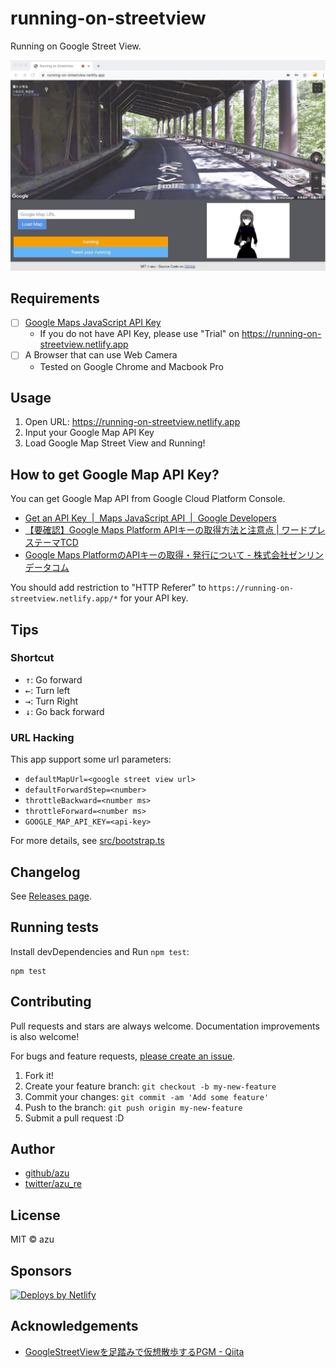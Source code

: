 # running-on-streetview

Running on Google Street View.

[![running-on-streetview image](docs/resources/capture.png)](https://twitter.com/azu_re/status/1258700638990393344)

## Requirements

- [ ] [Google Maps JavaScript API Key](https://developers.google.com/maps/documentation/javascript/get-api-key)
    - If you do not have API Key, please use "Trial" on <https://running-on-streetview.netlify.app> 
- [ ] A Browser that can use Web Camera
    - Tested on Google Chrome and Macbook Pro
 
## Usage

1. Open URL: <https://running-on-streetview.netlify.app>
2. Input your Google Map API Key
3. Load Google Map Street View and Running!

## How to get Google Map API Key?

You can get Google Map API from Google Cloud Platform Console.

- [Get an API Key  |  Maps JavaScript API  |  Google Developers](https://developers.google.com/maps/documentation/javascript/get-api-key)
- [【要確認】Google Maps Platform APIキーの取得方法と注意点 | ワードプレステーマTCD](https://design-plus1.com/tcd-w/2018/08/google-maps-platform-api.html)
- [Google Maps PlatformのAPIキーの取得・発行について - 株式会社ゼンリンデータコム](https://www.zenrin-datacom.net/business/gmapsapi/api_key/index.html)

You should add restriction to "HTTP Referer" to `https://running-on-streetview.netlify.app/*` for your API key.

## Tips

### Shortcut

- <kbd>↑</kbd>: Go forward
- <kbd>←</kbd>: Turn left
- <kbd>→</kbd>: Turn Right
- <kbd>↓</kbd>: Go back forward

### URL Hacking

This app support some url parameters:

- `defaultMapUrl=<google street view url>`
- `defaultForwardStep=<number>`
- `throttleBackward=<number ms>`
- `throttleForward=<number ms>`
- `GOOGLE_MAP_API_KEY=<api-key>`

For more details, see [src/bootstrap.ts](src/bootstrap.ts)

## Changelog

See [Releases page](https://github.com/azu/running-on-streetview/releases).

## Running tests

Install devDependencies and Run `npm test`:

    npm test

## Contributing

Pull requests and stars are always welcome.
Documentation improvements is also welcome!

For bugs and feature requests, [please create an issue](https://github.com/azu/running-on-streetview/issues).

1. Fork it!
2. Create your feature branch: `git checkout -b my-new-feature`
3. Commit your changes: `git commit -am 'Add some feature'`
4. Push to the branch: `git push origin my-new-feature`
5. Submit a pull request :D

## Author

- [github/azu](https://github.com/azu)
- [twitter/azu_re](https://twitter.com/azu_re)

## License

MIT © azu

## Sponsors
          
<a href="https://www.netlify.com">
<img src="https://www.netlify.com/img/global/badges/netlify-color-bg.svg" alt="Deploys by Netlify" />
</a>

## Acknowledgements

- [GoogleStreetViewを足踏みで仮想散歩するPGM - Qiita](https://qiita.com/shizuoka_miyako_19911118/items/90553c64d2b6b7d888ec)
